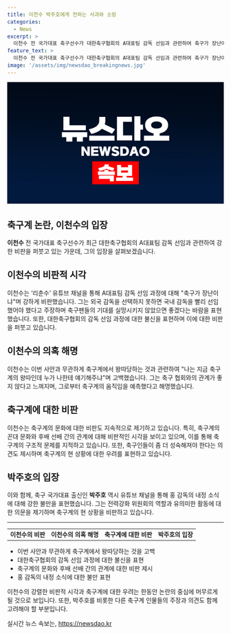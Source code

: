 ```yaml
---
title: 이천수 박주호에게 전하는 사과와 소망
categories:
  - News
excerpt: >
  이천수 전 국가대표 축구선수가 대한축구협회의 A대표팀 감독 선임과 관련하여 축구가 장난이냐며 강하게 비판했다. 또한, 축구팬들의 기대가 증가하더라도 국내 감독을 선임할 필요가 있었다고 주장했으며, 박주호의 내부고발에 대해 축구계의 꼰대 문화로 지적하며 후배를 위로했다. 또한, 홍명보 감독의 선임 사실을 미리 알았다는 의혹에 대해 왕따가 될만한 상황에서 누가 알려줄 것이냐고 반박했다.
feature_text: >
  이천수 전 국가대표 축구선수가 대한축구협회의 A대표팀 감독 선임과 관련하여 축구가 장난이냐며 강하게 비판했다. 또한, 축구팬들의 기대가 증가하더라도 국내 감독을 선임할 필요가 있었다고 주장했으며, 박주호의 내부고발에 대해 축구계의 꼰대 문화로 지적하며 후배를 위로했다. 또한, 홍명보 감독의 선임 사실을 미리 알았다는 의혹에 대해 왕따가 될만한 상황에서 누가 알려줄 것이냐고 반박했다.
image: '/assets/img/newsdao_breakingnews.jpg'
---
```


<p><img src="/assets/img/newsdao_breakingnews.jpg" alt="implanttips 속보" /></p>

<h2>축구계 논란, 이천수의 입장</h2>

<p data-ke-size="size16"><b>이천수</b> 전 국가대표 축구선수가 최근 대한축구협회의 A대표팀 감독 선임과 관련하여 강한 비판을 퍼붓고 있는 가운데, 그의 입장을 살펴보겠습니다.</p>

<h2 data-ke-size="size26">이천수의 비판적 시각</h2>

<p data-ke-size="size16">이천수는 ‘리춘수’ 유튜브 채널을 통해 A대표팀 감독 선임 과정에 대해 "축구가 장난이냐"며 강하게 비판했습니다. 그는 외국 감독을 선택하지 못하면 국내 감독을 빨리 선임했어야 했다고 주장하며 축구팬들의 기대를 실망시키지 않았으면 좋겠다는 바람을 표현했습니다. 또한, 대한축구협회의 감독 선임 과정에 대한 불신을 표현하며 이에 대한 비판을 퍼붓고 있습니다.</p>

<h2 data-ke-size="size26">이천수의 의혹 해명</h2>

<p data-ke-size="size16">이천수는 이번 사안과 무관하게 축구계에서 왕따당하는 것과 관련하여 "나는 지금 축구계의 왕따인데 누가 나한테 얘기해주냐"며 고백했습니다. 그는 축구 협회와의 관계가 좋지 않다고 느껴지며, 그로부터 축구계의 움직임을 예측했다고 해명했습니다.</p>

<h2 data-ke-size="size26">축구계에 대한 비판</h2>

<p data-ke-size="size16">이천수는 축구계의 문화에 대한 비판도 지속적으로 제기하고 있습니다. 특히, 축구계의 꼰대 문화와 후배 선배 간의 관계에 대해 비판적인 시각을 보이고 있으며, 이를 통해 축구계의 구조적 문제를 지적하고 있습니다. 또한, 축구인들이 좀 더 성숙해져야 한다는 의견도 제시하며 축구계의 현 상황에 대한 우려를 표현하고 있습니다.</p>

<h2 data-ke-size="size26">박주호의 입장</h2>

<p data-ke-size="size16">이와 함께, 축구 국가대표 출신인 <b>박주호</b> 역시 유튜브 채널을 통해 홍 감독의 내정 소식에 대해 강한 불만을 표현했습니다. 그는 전력강화 위원회의 역할과 유의미한 활동에 대한 의문을 제기하며 축구계의 현 상황을 비판하고 있습니다.</p>

<hr>

<table>
    <tr>
        <td style="text-align: center; height: 17px;"><b>이천수의 비판</b></td>
        <td style="text-align: center; height: 17px;"><b>이천수의 의혹 해명</b></td>
        <td style="text-align: center; height: 17px;"><b>축구계에 대한 비판</b></td>
        <td style="text-align: center; height: 17px;"><b>박주호의 입장</b></td>
    </tr>
</table>

<ul>
    <li>이번 사안과 무관하게 축구계에서 왕따당하는 것을 고백</li>
    <li>대한축구협회의 감독 선임 과정에 대한 불신을 표현</li>
    <li>축구계의 문화와 후배 선배 간의 관계에 대한 비판 제시</li>
    <li>홍 감독의 내정 소식에 대한 불만 표현</li>
</ul>

<p data-ke-size="size16">이천수의 강렬한 비판적 시각과 축구계에 대한 우려는 한동안 논란의 중심에 머무르게 될 것으로 보입니다. 또한, 박주호를 비롯한 다른 축구계 인물들의 주장과 의견도 함께 고려해야 할 부분입니다.</p>
실시간 뉴스 속보는, <a href="https://newsdao.kr" rel="dofollow">https://newsdao.kr</a>


